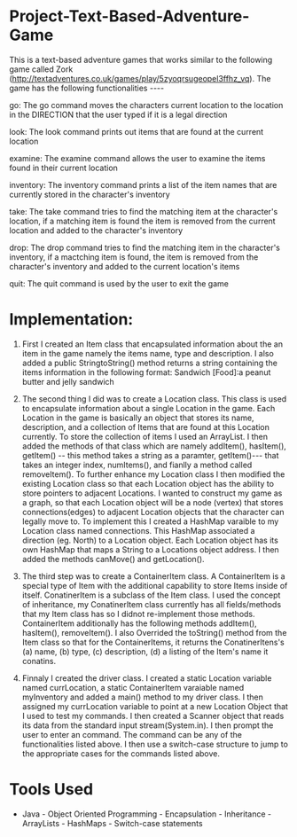 # Project-Text-Based-Adventure-Game
This is a text-based adventure games that works similar to the following game called Zork (http://textadventures.co.uk/games/play/5zyoqrsugeopel3ffhz_vq).
The game has the following functionalities ----  

go: The go command moves the characters current location to the location in the DIRECTION that the user typed if it is a legal direction

look: The look command prints out items that are found at the current location

examine: The examine command allows the user to examine the items found in their current location

inventory: The inventory command prints a list of the item names that are currently stored in the character's inventory

take: The take command tries to find the matching item at the character's location, if a matching item is found the item is removed from the current location and added to the character's inventory

drop: The drop command tries to find the matching item in the character's inventory, if a mactching item is found, the item is removed from the character's inventory and added to the current location's items

quit: The quit command is used by the user to exit the game

# Implementation:
1) First I created an Item class that encapsulated information about the an item in the game namely the items name, type and description. I also added a public StringtoString() method returns a string containing the items information in the following format: Sandwich [Food]:a peanut butter and jelly sandwich

2) The second thing I did was to create a Location class. This class is used to encapsulate information about a single Location in the game. Each Location in the game is basically an object that stores its name, description, and a collection of Items that are found at this Location currently. To store the collection of items I used an ArrayList. I then added the methods of that class which are namely addItem(), hasItem(), getItem() -- this method takes a string as a paramter, getItem()--- that takes an integer index, numItems(), and fianlly a method called removeItem(). To further enhance my Location class I then modified the existing Location class so that each Location object has the ability to store pointers to adjacent Locations. I wanted to construct my game as a graph, so that each Location object will be a node (vertex) that stores connections(edges) to adjacent Location objects that the character can legally move to. To implement this I created a HashMap varaible to my Location class named connections. This HashMap associated a direction (eg. North) to a Location object. Each Location object has its own HashMap that maps a String to a Locations object address. I then added the methods canMove() and getLocation().

3) The third step was to create a ContainerItem class. A ContainerItem is a special type of Item with the additional capability to store Items inside of itself. ConatinerItem is a subclass of the Item class. I used the concept of inheritance, my ConatinerItem class currently has all fields/methods that my Item class has so I didnot re-implement those methods. ContainerItem additionally has the following methods addItem(), hasItem(), removeItem(). I also Overrided the toString() method from the Item class so that for the ContainerItems, it returns the ConatinerItens's (a) name, (b) type, (c) description, (d) a listing of the Item's name it conatins.

4) Finnaly I created the driver class. I created a static Location variable named currLocation, a static ContainerItem varaiable named myInventory and added a main() method to my driver class. I then assigned my currLocation variable to point at a new Location Object that I used to test my commands. I then created a Scanner object that reads its data from the standard  input stream(System.in). I then prompt the user to enter an command. The command can be any of the functionalities listed above. I then use a switch-case structure to jump to the appropriate cases for the commands listed above. 

# Tools Used
 - Java - Object Oriented Programming - Encapsulation - Inheritance - ArrayLists - HashMaps - Switch-case statements
